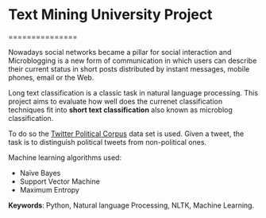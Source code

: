# Text Mining University Project
===============

 

Nowadays social networks became a pillar for social interaction and Microblogging is a new
form of communication in which users can describe their current status in short posts distributed by
instant messages, mobile phones, email or the Web. 

Long text classification is a classic task in natural language processing. This project aims to evaluate how well does the currenet classification techniques fit into **short text classification** also known as microblog classification.

To do so the [Twitter Political Corpus](http://www.usna.edu/Users/cs/nchamber/data/twitter/) data set is used. 
Given a tweet, the task is to distinguish political tweets from non-political ones. 

Machine learning algorithms used:
  * Naïve Bayes
  * Support Vector Machine
  * Maximum Entropy

**Keywords**: Python, Natural language Processing, NLTK, Machine Learning.
